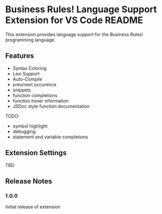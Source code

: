 # Business Rules! Language Support Extension for VS Code README

This extension provides language support for the Business Rules! programming language.

## Features

- Syntax Coloring
- Lexi Support
- Auto-Compile
- prev/next occurence
- snippets
- function completions
- function hover information
- JSDoc style function documentation

TODO:
- symbol highlight
- debugging
- statement and variable completions

## Extension Settings

TBD

## Release Notes

### 1.0.0

Initial release of extension
